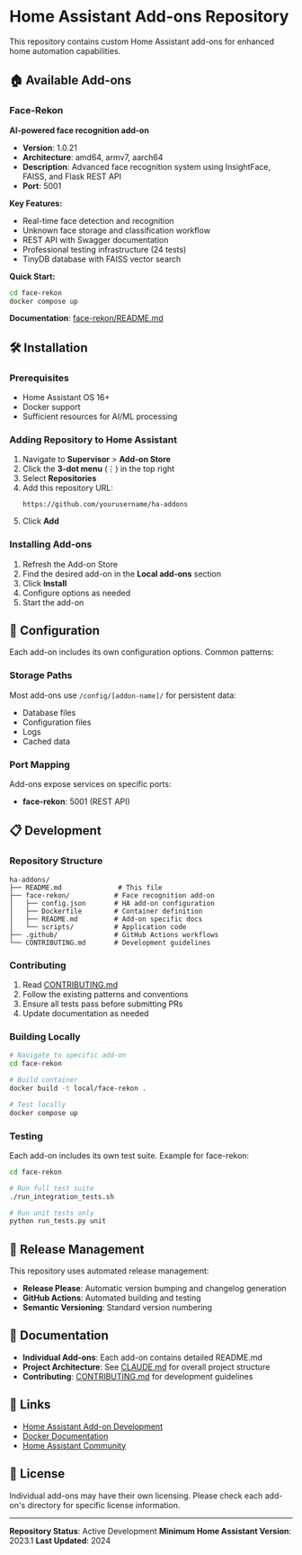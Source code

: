 # Home Assistant Add-ons Repository

This repository contains custom Home Assistant add-ons for enhanced home automation capabilities.

## 🏠 Available Add-ons

### Face-Rekon

**AI-powered face recognition add-on**

- **Version**: 1.0.21
- **Architecture**: amd64, armv7, aarch64
- **Description**: Advanced face recognition system using InsightFace, FAISS, and Flask REST API
- **Port**: 5001

**Key Features:**

- Real-time face detection and recognition
- Unknown face storage and classification workflow
- REST API with Swagger documentation
- Professional testing infrastructure (24 tests)
- TinyDB database with FAISS vector search

**Quick Start:**

```bash
cd face-rekon
docker compose up
```

**Documentation**: [face-rekon/README.md](./face-rekon/README.md)

## 🛠️ Installation

### Prerequisites

- Home Assistant OS 16+
- Docker support
- Sufficient resources for AI/ML processing

### Adding Repository to Home Assistant

1. Navigate to **Supervisor** > **Add-on Store**
2. Click the **3-dot menu** (⋮) in the top right
3. Select **Repositories**
4. Add this repository URL:
   ```
   https://github.com/yourusername/ha-addons
   ```
5. Click **Add**

### Installing Add-ons

1. Refresh the Add-on Store
2. Find the desired add-on in the **Local add-ons** section
3. Click **Install**
4. Configure options as needed
5. Start the add-on

## 🔧 Configuration

Each add-on includes its own configuration options. Common patterns:

### Storage Paths

Most add-ons use `/config/[addon-name]/` for persistent data:

- Database files
- Configuration files
- Logs
- Cached data

### Port Mapping

Add-ons expose services on specific ports:

- **face-rekon**: 5001 (REST API)

## 📋 Development

### Repository Structure

```
ha-addons/
├── README.md              # This file
├── face-rekon/           # Face recognition add-on
│   ├── config.json       # HA add-on configuration
│   ├── Dockerfile        # Container definition
│   ├── README.md         # Add-on specific docs
│   └── scripts/          # Application code
├── .github/              # GitHub Actions workflows
└── CONTRIBUTING.md       # Development guidelines
```

### Contributing

1. Read [CONTRIBUTING.md](./CONTRIBUTING.md)
2. Follow the existing patterns and conventions
3. Ensure all tests pass before submitting PRs
4. Update documentation as needed

### Building Locally

```bash
# Navigate to specific add-on
cd face-rekon

# Build container
docker build -t local/face-rekon .

# Test locally
docker compose up
```

### Testing

Each add-on includes its own test suite. Example for face-rekon:

```bash
cd face-rekon

# Run full test suite
./run_integration_tests.sh

# Run unit tests only
python run_tests.py unit
```

## 🚀 Release Management

This repository uses automated release management:

- **Release Please**: Automatic version bumping and changelog generation
- **GitHub Actions**: Automated building and testing
- **Semantic Versioning**: Standard version numbering

## 📖 Documentation

- **Individual Add-ons**: Each add-on contains detailed README.md
- **Project Architecture**: See [CLAUDE.md](../CLAUDE.md) for overall project structure
- **Contributing**: [CONTRIBUTING.md](./CONTRIBUTING.md) for development guidelines

## 🔗 Links

- [Home Assistant Add-on Development](https://developers.home-assistant.io/docs/add-ons/)
- [Docker Documentation](https://docs.docker.com/)
- [Home Assistant Community](https://community.home-assistant.io/)

## 📄 License

Individual add-ons may have their own licensing. Please check each add-on's directory for specific license information.

---

**Repository Status**: Active Development
**Minimum Home Assistant Version**: 2023.1
**Last Updated**: 2024
